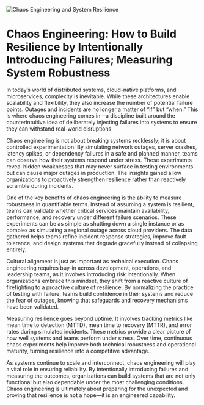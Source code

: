 ![Chaos Engineering and System Resilience](https://cdn.pixabay.com/photo/2018/03/01/14/54/explosion-3195853_1280.jpg)

# Chaos Engineering: How to Build Resilience by Intentionally Introducing Failures; Measuring System Robustness

In today’s world of distributed systems, cloud-native platforms, and microservices, complexity is inevitable. While these architectures enable scalability and flexibility, they also increase the number of potential failure points. Outages and incidents are no longer a matter of “if” but “when.” This is where chaos engineering comes in—a discipline built around the counterintuitive idea of deliberately injecting failures into systems to ensure they can withstand real-world disruptions.

Chaos engineering is not about breaking systems recklessly; it is about controlled experimentation. By simulating network outages, server crashes, latency spikes, or dependency failures in a safe and planned manner, teams can observe how their systems respond under stress. These experiments reveal hidden weaknesses that may never surface in testing environments but can cause major outages in production. The insights gained allow organizations to proactively strengthen resilience rather than reactively scramble during incidents.

One of the key benefits of chaos engineering is the ability to measure robustness in quantifiable terms. Instead of assuming a system is resilient, teams can validate whether critical services maintain availability, performance, and recovery under different failure scenarios. These experiments can be as simple as shutting down a single instance or as complex as simulating a regional outage across cloud providers. The data gathered helps teams refine incident response strategies, improve fault tolerance, and design systems that degrade gracefully instead of collapsing entirely.

Cultural alignment is just as important as technical execution. Chaos engineering requires buy-in across development, operations, and leadership teams, as it involves introducing risk intentionally. When organizations embrace this mindset, they shift from a reactive culture of firefighting to a proactive culture of resilience. By normalizing the practice of testing with failure, teams build confidence in their systems and reduce the fear of outages, knowing that safeguards and recovery mechanisms have been validated.

Measuring resilience goes beyond uptime. It involves tracking metrics like mean time to detection (MTTD), mean time to recovery (MTTR), and error rates during simulated incidents. These metrics provide a clear picture of how well systems and teams perform under stress. Over time, continuous chaos experiments help improve both technical robustness and operational maturity, turning resilience into a competitive advantage.

As systems continue to scale and interconnect, chaos engineering will play a vital role in ensuring reliability. By intentionally introducing failures and measuring the outcomes, organizations can build systems that are not only functional but also dependable under the most challenging conditions. Chaos engineering is ultimately about preparing for the unexpected and proving that resilience is not a hope—it is an engineered capability.
